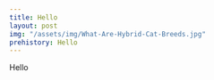 ```yaml
---
title: Hello
layout: post
img: "/assets/img/What-Are-Hybrid-Cat-Breeds.jpg"
prehistory: Hello
---
```

Hello